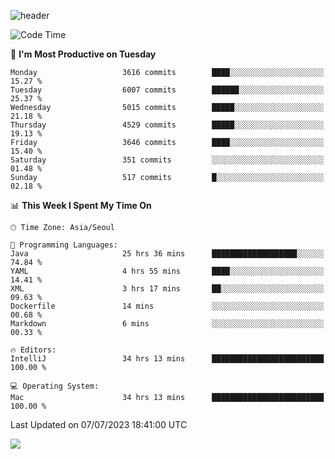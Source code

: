 ![header](https://capsule-render.vercel.app/api?type=Egg&color=timeAuto&height=300&section=header&text=PoPo&fontSize=90&animation=fadeIn)

  <!--START_SECTION:waka-->
![Code Time](http://img.shields.io/badge/Code%20Time-999%20hrs%2047%20mins-blue)

📅 **I'm Most Productive on Tuesday** 

```text
Monday                   3616 commits        ████░░░░░░░░░░░░░░░░░░░░░   15.27 % 
Tuesday                  6007 commits        ██████░░░░░░░░░░░░░░░░░░░   25.37 % 
Wednesday                5015 commits        █████░░░░░░░░░░░░░░░░░░░░   21.18 % 
Thursday                 4529 commits        █████░░░░░░░░░░░░░░░░░░░░   19.13 % 
Friday                   3646 commits        ████░░░░░░░░░░░░░░░░░░░░░   15.40 % 
Saturday                 351 commits         ░░░░░░░░░░░░░░░░░░░░░░░░░   01.48 % 
Sunday                   517 commits         █░░░░░░░░░░░░░░░░░░░░░░░░   02.18 % 
```


📊 **This Week I Spent My Time On** 

```text
🕑︎ Time Zone: Asia/Seoul

💬 Programming Languages: 
Java                     25 hrs 36 mins      ███████████████████░░░░░░   74.84 % 
YAML                     4 hrs 55 mins       ████░░░░░░░░░░░░░░░░░░░░░   14.41 % 
XML                      3 hrs 17 mins       ██░░░░░░░░░░░░░░░░░░░░░░░   09.63 % 
Dockerfile               14 mins             ░░░░░░░░░░░░░░░░░░░░░░░░░   00.68 % 
Markdown                 6 mins              ░░░░░░░░░░░░░░░░░░░░░░░░░   00.33 % 

🔥 Editors: 
IntelliJ                 34 hrs 13 mins      █████████████████████████   100.00 % 

💻 Operating System: 
Mac                      34 hrs 13 mins      █████████████████████████   100.00 % 
```


 Last Updated on 07/07/2023 18:41:00 UTC
<!--END_SECTION:waka-->



<img src="https://capsule-render.vercel.app/api?type=Egg&color=timeAuto&height=300&section=footer&text=PoPo&fontSize=90&animation=fadeIn&reversal=true" />

